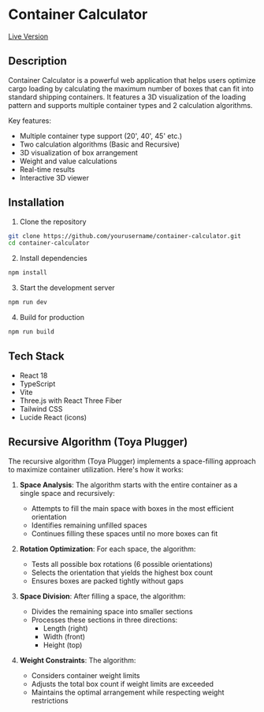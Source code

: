 # Container Calculator

[Live Version](http://tos21.tcn.toya.pl:8080/container-calculator/)

## Description

Container Calculator is a powerful web application that helps users optimize cargo loading by calculating the maximum number of boxes that can fit into standard shipping containers. It features a 3D visualization of the loading pattern and supports multiple container types and 2 calculation algorithms.

Key features:
- Multiple container type support (20', 40', 45' etc.)
- Two calculation algorithms (Basic and Recursive)
- 3D visualization of box arrangement
- Weight and value calculations
- Real-time results
- Interactive 3D viewer

## Installation

1. Clone the repository
```bash
git clone https://github.com/yourusername/container-calculator.git
cd container-calculator
```

2. Install dependencies
```bash
npm install
```

3. Start the development server
```bash
npm run dev
```

4. Build for production
```bash
npm run build
```

## Tech Stack

- React 18
- TypeScript
- Vite
- Three.js with React Three Fiber
- Tailwind CSS
- Lucide React (icons)

## Recursive Algorithm (Toya Plugger)

The recursive algorithm (Toya Plugger) implements a space-filling approach to maximize container utilization. Here's how it works:

1. **Space Analysis**: The algorithm starts with the entire container as a single space and recursively:
   - Attempts to fill the main space with boxes in the most efficient orientation
   - Identifies remaining unfilled spaces
   - Continues filling these spaces until no more boxes can fit

2. **Rotation Optimization**: For each space, the algorithm:
   - Tests all possible box rotations (6 possible orientations)
   - Selects the orientation that yields the highest box count
   - Ensures boxes are packed tightly without gaps

3. **Space Division**: After filling a space, the algorithm:
   - Divides the remaining space into smaller sections
   - Processes these sections in three directions:
     - Length (right)
     - Width (front)
     - Height (top)

4. **Weight Constraints**: The algorithm:
   - Considers container weight limits
   - Adjusts the total box count if weight limits are exceeded
   - Maintains the optimal arrangement while respecting weight restrictions